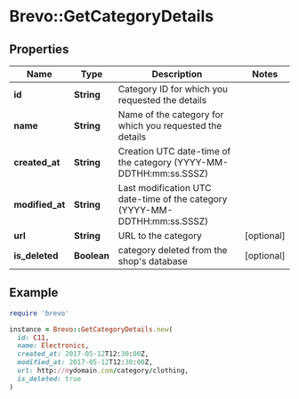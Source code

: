 # Brevo::GetCategoryDetails

## Properties

| Name | Type | Description | Notes |
| ---- | ---- | ----------- | ----- |
| **id** | **String** | Category ID for which you requested the details |  |
| **name** | **String** | Name of the category for which you requested the details |  |
| **created_at** | **String** | Creation UTC date-time of the category (YYYY-MM-DDTHH:mm:ss.SSSZ) |  |
| **modified_at** | **String** | Last modification UTC date-time of the category (YYYY-MM-DDTHH:mm:ss.SSSZ) |  |
| **url** | **String** | URL to the category | [optional] |
| **is_deleted** | **Boolean** | category deleted from the shop&#39;s database | [optional] |

## Example

```ruby
require 'brevo'

instance = Brevo::GetCategoryDetails.new(
  id: C11,
  name: Electronics,
  created_at: 2017-05-12T12:30:00Z,
  modified_at: 2017-05-12T12:30:00Z,
  url: http://mydomain.com/category/clothing,
  is_deleted: true
)
```

